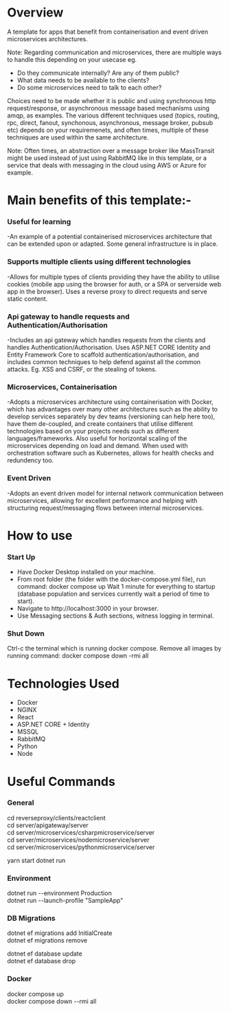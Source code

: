 # Overview

A template for apps that benefit from containerisation and event driven microservices architectures.

Note: Regarding communication and microservices, there are multiple ways to handle this depending on your usecase eg.

- Do they communicate internally? Are any of them public? 
- What data needs to be available to the clients? 
- Do some microservices need to talk to each other? 

Choices need to be made whether it is public and using synchronous http request/response, or asynchronous message based mechanisms using amqp, as examples. The various different techniques used (topics, routing, rpc, direct, fanout, synchonous, asynchronous, message broker, pubsub etc) depends on your requiremenets, and often times, multiple of these techniques are used within the same architecture.

Note: Often times, an abstraction over a message broker like MassTransit might be used instead of just using RabbitMQ like in this template, or a service that deals with messaging in the cloud using AWS or Azure for example.

# Main benefits of this template:-

### Useful for learning
-An example of a potential containerised microservices architecture that can be extended upon or adapted. Some general infrastructure is in place.

### Supports multiple clients using different technologies
-Allows for multiple types of clients providing they have the ability to utilise cookies (mobile app using the browser for auth, or a SPA or serverside web app in the browser). Uses a reverse proxy to direct requests and serve static content.

### Api gateway to handle requests and Authentication/Authorisation
-Includes an api gateway which handles requests from the clients and handles Authentication/Authorisation. Uses ASP.NET CORE Identity and Entity Framework Core to scaffold authentication/authorisation, and includes common techniques to help defend against all the common attacks. Eg. XSS and CSRF, or the stealing of tokens.

### Microservices, Containerisation
-Adopts a microservices architecture using containerisation with Docker, which has advantages over many other architectures such as the ability to develop services separately by dev teams (versioning can help here too), have them de-coupled, and create containers that utilise different technologies based on your projects needs such as different languages/frameworks. Also useful for horizontal scaling of the microservices depending on load and demand. When used with orchestration software such as Kubernetes, allows for health checks and redundency too.

### Event Driven
-Adopts an event driven model for internal network communication between microservices, allowing for excellent performance and helping with structuring request/messaging flows between internal microservices.   

# How to use

### Start Up
- Have Docker Desktop installed on your machine.
- From root folder (the folder with the docker-compose.yml file), run command: docker compose up
Wait 1 minute for everything to startup (database population and services currently wait a period of time to start).
- Navigate to http://localhost:3000 in your browser.
- Use Messaging sections & Auth sections, witness logging in terminal.

### Shut Down
Ctrl-c the terminal which is running docker compose.
Remove all images by running command: docker compose down -rmi all 

# Technologies Used

- Docker
- NGINX
- React
- ASP.NET CORE + Identity
- MSSQL
- RabbitMQ
- Python
- Node
# Useful Commands

### General
cd reverseproxy/clients/reactclient <br />
cd server/apigateway/server <br />
cd server/microservices/csharpmicroservice/server <br />
cd server/microservices/nodemicroservice/server <br />
cd server/microservices/pythonmicroservice/server

yarn start
dotnet run

### Environment
dotnet run --environment Production <br />
dotnet run --launch-profile "SampleApp"

### DB Migrations
dotnet ef migrations add InitialCreate <br />
dotnet ef migrations remove

dotnet ef database update <br />
dotnet ef database drop

### Docker
docker compose up <br />
docker compose down --rmi all
